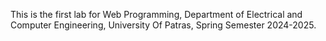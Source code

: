 This is the first lab for Web Programming, Department of Electrical and Computer Engineering, University Of Patras, Spring Semester 2024-2025.
